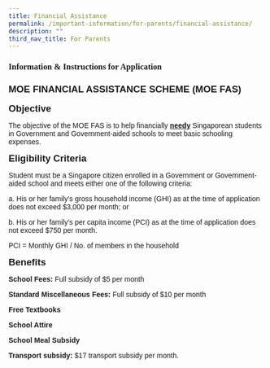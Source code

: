 ```yaml
---
title: Financial Assistance
permalink: /important-information/for-parents/financial-assistance/
description: ""
third_nav_title: For Parents
---
```

<h3><span style="font-family: georgia, palatino, serif;"><strong>Information &amp; Instructions for Applica</strong><strong>tion</strong></span></h3>
<h3><span style="font-family: 'trebuchet ms', geneva, sans-serif; font-size: 14pt;">MOE FINANCIAL ASSISTANCE SCHEME (MOE FAS)</span></h3>
<span style="font-family: 'trebuchet ms', geneva, sans-serif; font-size: 14pt;"><strong>Objective</strong></span>

<span style="font-family: 'trebuchet ms', geneva, sans-serif;">The objective of the MOE FAS is to help financially <span style="text-decoration: underline;"><strong>needy</strong></span> Singaporean students in Government and Government-aided schools to meet basic schooling expenses.</span>

<span style="font-family: 'trebuchet ms', geneva, sans-serif; font-size: 14pt;"><strong>Eligibility Criteria</strong></span>

<span style="font-family: 'trebuchet ms', geneva, sans-serif;">Student must be a Singapore citizen enrolled in a Government or Government-aided school and meets either one of the following criteria:</span>

<span style="font-family: 'trebuchet ms', geneva, sans-serif;">a. His or her family’s gross household income (GHI) as at the time of application does not exceed $3,000 per month; or</span>

<span style="font-family: 'trebuchet ms', geneva, sans-serif;">b. His or her family’s per capita income (PCI) as at the time of application does not exceed $750 per month.</span>

<span style="font-family: 'trebuchet ms', geneva, sans-serif;">PCI = Monthly GHI / No. of members in the household</span>

<span style="font-family: 'trebuchet ms', geneva, sans-serif; font-size: 14pt;"><strong>Benefits</strong></span>

<strong><span style="font-family: 'trebuchet ms', geneva, sans-serif;">School Fees: </span></strong><span style="font-family: 'trebuchet ms', geneva, sans-serif;">Full subsidy of $5 per month</span>

<strong><span style="font-family: 'trebuchet ms', geneva, sans-serif;">Standard Miscellaneous Fees: </span></strong><span style="font-family: 'trebuchet ms', geneva, sans-serif;">Full subsidy of $10 per month</span>

<strong><span style="font-family: 'trebuchet ms', geneva, sans-serif;">Free Textbooks</span></strong>

<strong><span style="font-family: 'trebuchet ms', geneva, sans-serif;">School Attire</span></strong>

<strong><span style="font-family: 'trebuchet ms', geneva, sans-serif;">School Meal Subsidy</span></strong>

<span style="font-family: 'trebuchet ms', geneva, sans-serif;"><strong>Transport subsidy:</strong> $17 transport subsidy per month.</span>